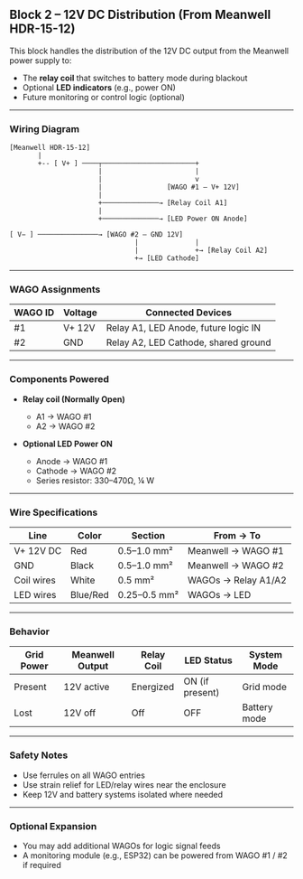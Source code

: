 ## Block 2 – 12V DC Distribution (From Meanwell HDR-15-12)

This block handles the distribution of the 12V DC output from the Meanwell power supply to:

- The **relay coil** that switches to battery mode during blackout
- Optional **LED indicators** (e.g., power ON)
- Future monitoring or control logic (optional)

---

### Wiring Diagram

```
[Meanwell HDR-15-12]
       |
       +-- [ V+ ] ────┬───────────────────────+
                      |                       |
                      |                       v
                      |                [WAGO #1 – V+ 12V]
                      |
                      +──────────────→ [Relay Coil A1]
                      |
                      +──────────────→ [LED Power ON Anode]

[ V− ] ───────────────→ [WAGO #2 – GND 12V]
                               |              |
                               |              +→ [Relay Coil A2]
                               +→ [LED Cathode]
```

---

### WAGO Assignments

| WAGO ID | Voltage | Connected Devices                     |
|---------|---------|----------------------------------------|
| #1      | V+ 12V  | Relay A1, LED Anode, future logic IN   |
| #2      | GND     | Relay A2, LED Cathode, shared ground   |

---

### Components Powered

- **Relay coil (Normally Open)**
  - A1 → WAGO #1
  - A2 → WAGO #2

- **Optional LED Power ON**
  - Anode → WAGO #1
  - Cathode → WAGO #2
  - Series resistor: 330–470Ω, ¼ W

---

### Wire Specifications

| Line        | Color   | Section     | From → To              |
|-------------|---------|-------------|-------------------------|
| V+ 12V DC   | Red     | 0.5–1.0 mm² | Meanwell → WAGO #1      |
| GND         | Black   | 0.5–1.0 mm² | Meanwell → WAGO #2      |
| Coil wires  | White   | 0.5 mm²     | WAGOs → Relay A1/A2     |
| LED wires   | Blue/Red| 0.25–0.5 mm²| WAGOs → LED             |

---

### Behavior

| Grid Power | Meanwell Output | Relay Coil | LED Status     | System Mode   |
|------------|------------------|------------|----------------|---------------|
| Present    | 12V active       | Energized  | ON (if present)| Grid mode     |
| Lost       | 12V off          | Off        | OFF            | Battery mode  |

---

### Safety Notes

- Use ferrules on all WAGO entries
- Use strain relief for LED/relay wires near the enclosure
- Keep 12V and battery systems isolated where needed

---

### Optional Expansion

- You may add additional WAGOs for logic signal feeds
- A monitoring module (e.g., ESP32) can be powered from WAGO #1 / #2 if required
